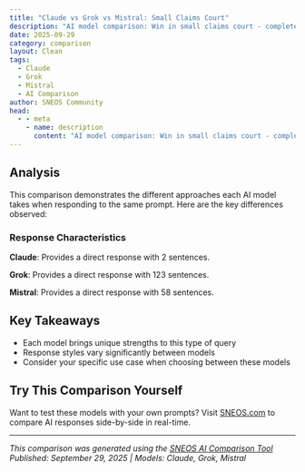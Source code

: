 ```yaml
---
title: "Claude vs Grok vs Mistral: Small Claims Court"
description: "AI model comparison: Win in small claims court - complete strategy guide..."
date: 2025-09-29
category: comparison
layout: Clean
tags:
  - Claude
  - Grok
  - Mistral
  - AI Comparison
author: SNEOS Community
head:
  - - meta
    - name: description
      content: "AI model comparison: Win in small claims court - complete strategy guide..."
---
```


<ChatComparison
  title="Claude vs Grok vs Mistral: Small Claims Court"
  prompt="Win in small claims court - complete strategy guide"
  :responses='{
    "Claude": "Invalid API source. Please specify \u0027openai\u0027, \u0027anthropic\u0027, \u0027gemini\u0027, \u0027gemini-grounding\u0027, \u0027deepseek\u0027, \u0027grok\u0027, \u0027grok-live\u0027, or \u0027mistral\u0027.",
    "Grok": "Winning a case in small claims court requires careful preparation, a clear understanding of the legal process, and effective presentation of your case. Small claims court is designed to handle disputes over relatively small amounts of money (the limit varies by state or jurisdiction, often between $2,500 and $25,000) in a simplified, less formal setting. Below is a comprehensive strategy guide to help you win in small claims court:\n\n---\n\n### **1. Understand the Basics of Small Claims Court**\n- **Jurisdiction and Limits**: Confirm that your case falls within the monetary and jurisdictional limits of small claims court in your area. Each state or local court has specific rules regarding the maximum claim amount and the types of cases allowed (e.g., unpaid debts, property damage, breach of contract).\n- **No Lawyers (Usually)**: In many jurisdictions, lawyers are not allowed to represent parties in small claims court, though you can consult one for advice. The process is designed for self-representation (pro se).\n- **Informal Process**: The judge typically prioritizes fairness over strict legal technicalities, but you still need to present a logical and compelling case.\n\n---\n\n### **2. Determine If You Have a Valid Case**\nBefore filing, ensure your claim is legitimate and winnable:\n- **Legal Basis**: Identify the legal reason for your claim (e.g., breach of contract, negligence, unpaid debt, property damage). Make sure you can prove the defendant owes you money or compensation.\n- **Statute of Limitations**: Check the time limit for filing your claim. If the statute of limitations has expired, you cannot sue. This varies by state and type of claim (e.g., 2-6 years for most contracts or personal injury).\n- **Evidence**: Assess whether you have sufficient evidence to support your claim (e.g., contracts, receipts, photos, emails, witness statements).\n- **Cost-Benefit Analysis**: Consider whether the time, effort, and filing fees are worth the potential award. Even if you win, collecting the judgment can be challenging.\n\n---\n\n### **3. Attempt to Resolve the Dispute Out of Court**\nMost courts encourage or require attempts at resolution before filing:\n- **Negotiate**: Contact the other party and try to settle the issue amicably. Offer a compromise if necessary.\n- **Mediation**: Some courts offer or mandate mediation before a hearing. This can save time and stress.\n- **Demand Letter**: Send a formal, written demand for payment or resolution, stating the facts, what you\u2019re owed, and a deadline for response. Keep a copy and send it via certified mail for proof of delivery. This letter can also serve as evidence of your attempt to settle.\n\nIf resolution fails, proceed to filing your claim.\n\n---\n\n### **4. File Your Claim Properly**\n- **Choose the Right Court**: File in the jurisdiction where the defendant lives, where the incident occurred, or as specified by your local rules.\n- **Complete the Paperwork**: Obtain the small claims form from the court (often online) and fill it out accurately. Include:\n  - Your name and contact information.\n  - The defendant\u2019s name and address (ensure it\u2019s correct for service of process).\n  - A clear, concise statement of the claim (what happened, why the defendant owes you money, and the amount you\u2019re seeking).\n- **Pay the Filing Fee**: Fees vary by court (typically $30\u2013$100) and may be recoverable if you win.\n- **Serve the Defendant**: Arrange for the defendant to be formally notified of the lawsuit (\u201Cservice of process\u201D). Follow local rules\u2014options may include hiring a process server, using a sheriff, or sending via certified mail. Keep proof of service.\n- **Keep Copies**: Retain copies of all documents for your records and for court.\n\n---\n\n### **5. Prepare Your Case Thoroughly**\nPreparation is key to winning. The judge will decide based on the evidence and arguments you present.\n- **Organize Your Evidence**:\n  - **Documents**: Gather contracts, receipts, invoices, emails, text messages, or any written proof of the agreement or incident.\n  - **Photos/Videos**: If the case involves property damage, take clear photos or videos as evidence.\n  - **Witnesses**: Identify people who can support your version of events. Confirm they\u2019re willing to testify and are available for the hearing date. Some courts allow written statements or affidavits if a witness can\u2019t attend.\n  - **Timeline**: Create a clear, chronological summary of events to help explain your story logically.\n- **Calculate Damages**: Be precise about the amount you\u2019re claiming. Include only what you can prove (e.g., actual costs, lost income, or repair estimates). Avoid inflating your claim, as it can undermine your credibility.\n- **Practice Your Presentation**: Prepare a short, clear explanation of your case (2-5 minutes). Focus on the key facts, avoid emotional outbursts, and anticipate questions from the judge or the defendant.\n- **Research the Law**: While small claims court is less formal, understanding basic legal principles (e.g., contract law or negligence) can strengthen your argument. Use free online resources or consult a legal aid organization if needed.\n- **Prepare for Counterclaims**: If the defendant files a counterclaim (a claim against you), gather evidence to refute it.\n\n---\n\n### **6. Understand Court Procedures**\n- **Review Local Rules**: Check your court\u2019s specific rules and procedures (e.g., time limits, evidence submission, dress code). Many courts provide a handbook or online guide.\n- **Attend a Court Session (if possible)**: Observe a small claims hearing to familiarize yourself with the process and the judge\u2019s style.\n- **Know the Hearing Date**: Arrive early on the day of your hearing. If you can\u2019t attend, request a postponement in advance (if allowed).\n\n---\n\n### **7. Present Your Case Effectively in Court**\nYour performance in court can make or break your case. Follow these tips to present yourself as credible and persuasive:\n- **Dress Professionally**: Wear business attire to show respect for the court.\n- **Be Polite and Respectful**: Address the judge as \u201CYour Honor\u201D and avoid interrupting the defendant or judge. Stay calm, even if the other party is hostile.\n- **Stick to the Facts**: Present your case clearly and concisely. Use your timeline and evidence to support your story. Avoid irrelevant details or personal attacks.\n- **Bring Organized Evidence**: Have all documents, photos, and other materials neatly organized and ready to hand to the judge (bring multiple copies if required).\n- **Call Witnesses (if applicable)**: Ensure your witnesses are prepared to testify briefly and truthfully.\n- **Answer Questions Honestly**: The judge may ask questions to clarify details. If you don\u2019t know an answer, admit it rather than guessing.\n- **Respond to the Defendant**: Listen to the other party\u2019s arguments and be ready to calmly counter their claims with evidence or logic.\n\n---\n\n### **8. Handle the Judge\u2019s Decision**\n- **Listen Carefully**: The judge may issue a ruling on the spot or take the case under advisement (decide later). If you win, the judge will specify the award amount.\n- **Ask for Clarification**: If the ruling or process is unclear, politely ask the judge to explain (e.g., how to collect the judgment).\n- **Appeal (if necessary)**: If you lose and believe the decision was unfair or based on a legal error, check if your jurisdiction allows appeals from small claims court (some do not). Appeals often require a higher court filing and may involve hiring a lawyer.\n\n---\n\n### **9. Collect Your Judgment (if You Win)**\nWinning a judgment doesn\u2019t guarantee payment. You may need to take additional steps to collect:\n- **Request Payment**: Contact the defendant and request payment, referencing the court order. Provide a deadline and keep records of communication.\n- **Enforce the Judgment**: If the defendant doesn\u2019t pay, you can use legal tools such as:\n  - **Wage Garnishment**: Request the court to order the defendant\u2019s employer to deduct payments from their wages.\n  - **Bank Account Levy**: Ask the court to freeze and seize funds from the defendant\u2019s bank account.\n  - **Property Lien**: Place a lien on the defendant\u2019s property, which must be paid before they can sell or refinance it.\n- **Hire a Collection Agency**: If enforcement is difficult, consider a collection agency, though they take a percentage of the recovered amount.\n- **Know the Limits**: If the defendant has no assets or income (e.g., they\u2019re \u201Cjudgment-proof\u201D), collection may be impossible.\n\n---\n\n### **10. Additional Tips for Success**\n- **Stay Organized**: Keep all paperwork, correspondence, and evidence in a single file or binder for easy access.\n- **Meet Deadlines**: Adhere to all court deadlines for filing, serving papers, and submitting evidence.\n- **Seek Free Legal Help**: If you\u2019re unsure about your case, contact legal aid organizations, pro bono clinics, or court-provided resources for assistance.\n- **Avoid Emotional Arguments**: Focus on facts and evidence, not personal feelings or grudges. Judges prioritize objective reasoning.\n- **Be Realistic**: Understand that even with a strong case, outcomes aren\u2019t guaranteed. Be prepared for compromise or an unfavorable ruling.\n\n---\n\n### **Common Mistakes to Avoid**\n- Failing to provide sufficient evidence to support your claim.\n- Missing deadlines for filing or serving the defendant.\n- Being unprepared or disorganized during the hearing.\n- Letting emotions interfere with your presentation.\n- Filing in the wrong court or for an amount exceeding the small claims limit.\n\n---\n\n### **Conclusion**\nWinning in small claims court comes down to preparation, organization, and clear communication. By understanding the process, building a strong case with evidence, and presenting yourself professionally, you maximize your chances of success. If at any point you feel overwhelmed, consider consulting a legal professional for advice (even if they can\u2019t represent you in court). Finally, remember that while winning a judgment is a victory, collecting the money may require additional effort. Stay persistent and follow through on",
    "Mistral": "Winning in small claims court involves careful preparation, understanding the process, and presenting your case effectively. Here\u0027s a complete strategy guide to help you:\n\n### 1. **Understand the Basics**\n- **Jurisdiction**: Ensure you are filing in the correct court. Small claims courts handle cases with limited financial stakes, typically under a certain amount (e.g., $5,000 to $10,000 depending on the state).\n- **Statute of Limitations**: Make sure your claim is within the statute of limitations for your type of case.\n\n### 2. **Prepare Your Case**\n- **Gather Evidence**: Collect all relevant documents, such as contracts, receipts, emails, and any other written communications.\n- **Witnesses**: Identify and prepare any witnesses who can support your case. Ensure they are available to testify.\n- **Photographs/Videos**: If applicable, take photographs or videos of the issue in question.\n- **Legal Research**: Understand the laws and regulations that apply to your case. This can often be done through online legal resources or consulting with a legal professional.\n\n### 3. **File Your Claim**\n- **Paperwork**: Complete the necessary forms accurately and completely. This usually includes a complaint form and a summons.\n- **Filing Fee**: Pay the filing fee. This can vary by jurisdiction.\n- **Serve the Defendant**: Ensure the defendant is properly served with the court papers. This can be done by a process server, sheriff, or sometimes by certified mail.\n\n### 4. **Prepare for Court**\n- **Organize Your Evidence**: Create a binder or folder with all your documents organized in a logical order.\n- **Practice Your Presentation**: Rehearse what you will say in court. Be clear, concise, and to the point.\n- **Dress Appropriately**: Dress professionally to make a good impression.\n- **Arrive Early**: Be punctual and arrive at the court well before your scheduled time.\n\n### 5. **Present Your Case**\n- **Opening Statement**: Clearly state what you are asking for and why. Be brief and focused.\n- **Present Evidence**: Introduce your evidence in a logical order. Explain each piece and how it supports your claim.\n- **Witness Testimony**: Call your witnesses and ask them clear, direct questions. Avoid leading questions.\n- **Cross-Examination**: Be prepared to cross-examine the defendant\u2019s witnesses. Focus on inconsistencies or weaknesses in their testimony.\n- **Closing Statement**: Summarize your case, reiterate your key points, and ask for the specific relief you are seeking.\n\n### 6. **Handle Objections and Rebuttals**\n- **Objections**: Be prepared to object if the defendant introduces irrelevant or inadmissible evidence.\n- **Rebuttals**: Be ready to counter any arguments or evidence presented by the defendant.\n\n### 7. **Post-Trial**\n- **Judgment**: If you win, ensure you understand the judgment and how to enforce it. This may involve additional steps like filing a writ of execution.\n- **Appeals**: If you lose, consider whether an appeal is feasible. Small claims court decisions are often final, but some jurisdictions allow for appeals under certain conditions.\n\n### 8. **Additional Tips**\n- **Stay Calm and Professional**: Maintain a calm demeanor and avoid getting emotional or argumentative.\n- **Be Respectful**: Show respect to the judge, court staff, and the defendant.\n- **Follow Court Rules**: Adhere to all court rules and procedures. This includes deadlines, dress codes, and behavior in the courtroom.\n\n### 9. **Consult a Legal Professional**\n- **Legal Advice**: Even though small claims court is designed for self-representation, consulting with a lawyer can be beneficial, especially for complex cases.\n- **Document Review**: Have a legal professional review your documents and evidence to ensure everything is in order.\n\n### 10. **Follow-Up**\n- **Enforcement**: If you win, be prepared to take steps to enforce the judgment if the defendant does not comply.\n- **Documentation**: Keep all documentation related to the case, including the judgment, for future reference.\n\nBy following these steps and preparing thoroughly, you can increase your chances of winning in small claims court. Good luck!"
  }'
  published-date="16:28"
/>

## Analysis

This comparison demonstrates the different approaches each AI model takes when responding to the same prompt. Here are the key differences observed:

### Response Characteristics

**Claude**: Provides a direct response with 2 sentences. 

**Grok**: Provides a direct response with 123 sentences. 

**Mistral**: Provides a direct response with 58 sentences. 

## Key Takeaways

- Each model brings unique strengths to this type of query
- Response styles vary significantly between models
- Consider your specific use case when choosing between these models

## Try This Comparison Yourself

Want to test these models with your own prompts? Visit [SNEOS.com](https://sneos.com) to compare AI responses side-by-side in real-time.

---

*This comparison was generated using the [SNEOS AI Comparison Tool](https://sneos.com)*
*Published: September 29, 2025 | Models: Claude, Grok, Mistral*
